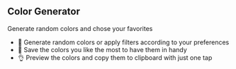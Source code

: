 ## Color Generator
 Generate random colors and chose your favorites

- 🎨  Generate random colors or apply filters according to your preferences
- 🎁  Save the colors you like the most to have them in handy
- 👌  Preview the colors and copy them to clipboard with just one tap

